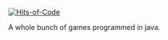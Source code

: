[![Hits-of-Code](https://hitsofcode.com/github/silverCase/Java-Games)](https://hitsofcode.com/github/silverCase/Java-Games/view)


A whole bunch of games programmed in java. 
